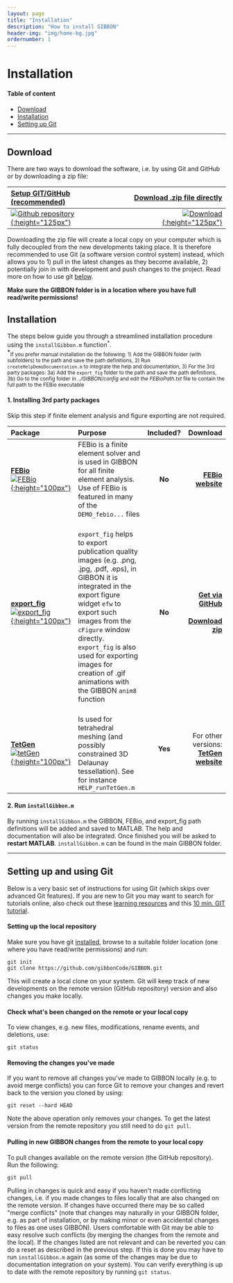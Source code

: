 ```yaml
---
layout: page
title: "Installation"
description: "How to install GIBBON"
header-img: "img/home-bg.jpg"
ordernumber: 1
---
```

# Installation

#### Table of content
* [Download](#Download)  
* [Installation](#Installation)
* [Setting up Git](#Git)

***

## Download <a name="Download"></a>
There are two ways to download the software, i.e. by using Git and GitHub or by downloading a zip file:   

|[Setup GIT/GitHub (recommended)](https://github.com/gibbonCode/GIBBON)|[Download .zip file directly](https://github.com/gibbonCode/GIBBON/archive/master.zip)|
|:-|-:|
|[![Github repository](img/gibbon_github.png){:height="125px"}](https://github.com/gibbonCode/GIBBON)|[![Download](img/gibbonDownLoadBox.png){:height="125px"}](https://github.com/gibbonCode/GIBBON/archive/master.zip)|  

Downloading the zip file will create a local copy on your computer which is fully decoupled from the new developments taking place. It is therefore recommended to use Git (a software version control system) instead, which allows you to 1) pull in the latest changes as they become available, 2) potentially join in with development and push changes to the project. Read more on how to use git [below](#Git).

__Make sure the GIBBON folder is in a location where you have full read/write permissions!__

## Installation <a name="Installation"></a>  
The steps below guide you through a streamlined installation procedure using the `installGibbon.m` function<sup>\*</sup>.   
\*<sub>If you prefer manual installation do the following: 1) Add the GIBBON folder (with subfolders) to the path and save the path definitions, 2) Run `createHelpDemoDocumentation.m` to integrate the help and documentation, 3) For the 3rd party packages: 3a) Add the `export_fig` folder to the path and save the path definitions, 3b) Go to the config folder in _../GIBBON/config_ and edit the _FEBioPath.txt_ file to contain the full path to the FEBio executable </sub>

#### 1. Installing 3rd party packages
Skip this step if finite element analysis and figure exporting are not required.

| Package | Purpose | Included? | Download |
|:--|:--|:--:|--:|
|[__FEBio__](https://febio.org) <br/> [![FEBio](/img/logos/febioLogo.png){:height="100px"}](https://febio.org)|FEBio is a finite element solver and is used in GIBBON for all finite element analysis. Use of FEBio is featured in many of the `DEMO_febio...` files |__No__|[__FEBio website__](https://febio.org) |
|[__export_fig__](https://github.com/altmany/export_fig) <br/> [![export_fig](/img/logos/export_fig_logo.jpg){:height="100px"}](https://github.com/altmany/export_fig)| <br/> `export_fig` helps to export publication quality images (e.g. .png, .jpg, .pdf, .eps), in GIBBON it is integrated in the export figure widget `efw` to export such images from the `cFigure` window directly. `export_fig` is also used for exporting images for creation of .gif animations with the GIBBON `anim8` function |__No__|[__Get via GitHub__](https://github.com/altmany/export_fig) <br/> <br/> [__Download zip__](https://github.com/altmany/export_fig/archive/master.zip)|
|<br/> [__TetGen__]() <br/> [![tetGen](/img/logos/tetgenLogo.gif){:height="100px"}](https://wias-berlin.de/software/tetgen/)| <br/> Is used for tetrahedral meshing (and possibly constrained 3D Delaunay tessellation). See for instance `HELP_runTetGen.m`|__Yes__| For other versions: [__TetGen website__](https://wias-berlin.de/software/tetgen/)|

#### 2. Run `installGibbon.m`
By running `installGibbon.m` the GIBBON, FEBio, and export_fig path definitions will be added and saved to MATLAB. The help and documentation will also be integrated. Once finished you will be asked to __restart MATLAB__. `installGibbon.m` can be found in the main GIBBON folder.

---

## Setting up and using Git <a name="Git"></a>
Below is a very basic set of instructions for using Git (which skips over advanced Git features). If you are new to Git you may want to search for tutorials online, also check out these [learning resources](https://help.github.com/articles/git-and-github-learning-resources/) and this [10 min. GIT tutorial](https://try.github.io/levels/1/challenges/1).   

#### Setting up the local repository
Make sure you have git [installed](https://git-scm.com/downloads), browse to a suitable folder location (one where you have read/write permissions) and run:
```
git init   
git clone https://github.com/gibbonCode/GIBBON.git   
```  
This will create a local clone on your system. Git will keep track of new developments on the remote version (GitHub repository) version and also changes you make locally.

#### Check what's been changed on the remote or your local copy
To view changes, e.g. new files, modifications, rename events, and deletions, use:
```
git status
```

#### Removing the changes you've made
If you want to remove all changes you've made to GIBBON locally (e.g. to avoid merge conflicts) you can force Git to remove your changes and revert back to the version you cloned by using:
```
git reset --hard HEAD
```
Note the above operation only removes your changes. To get the latest version from the remote repository you still need to do `git pull`.

#### Pulling in new GIBBON changes from the remote to your local copy
To pull changes available on the remote version (the GitHub repository). Run the following:
```
git pull
```
Pulling in changes is quick and easy if you haven't made conflicting changes, i.e. if you made changes to files locally that are also changed on the remote version. If changes have occurred there may be so called "merge conflicts" (note that changes may naturally in your GIBBON folder, e.g. as part of installation, or by making minor or even accidental changes to files as one uses GIBBON). Users comfortable with Git may be able to easy resolve such conflicts (by merging the changes from the remote and the local). If the changes listed are not relevant and can be reverted you can do a reset as described in the previous step. If this is done you may have to run `installGibbon.m` again (as some of the changes may be due to documentation integration on your system). You can verify everything is up to date with the remote repository by running `git status`.
